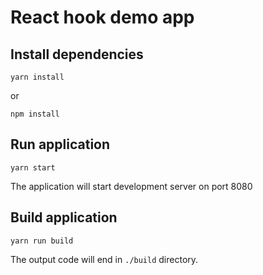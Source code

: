 # React hook demo app

## Install dependencies

```
yarn install
```

or

```
npm install
```

## Run application

```
yarn start
```

The application will start development server on port 8080

## Build application

```
yarn run build
```

The output code will end in `./build` directory.